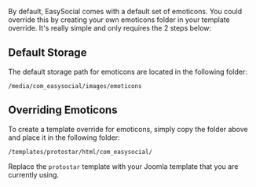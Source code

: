 By default, EasySocial comes with a default set of emoticons. You could override this by creating your own emoticons folder in your template override. It's really simple and only requires the 2 steps below:


## Default Storage
The default storage path for emoticons are located in the following folder:

`/media/com_easysocial/images/emoticons`


## Overriding Emoticons
To create a template override for emoticons, simply copy the folder above and place it in the following folder:

`/templates/protostar/html/com_easysocial/`

Replace the `protostar` template with your Joomla template that you are currently using.